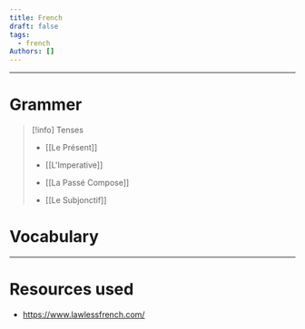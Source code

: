 ```yaml
---
title: French
draft: false
tags:
  - french
Authors: []
---
```

---

# Grammer

>[!info] Tenses
>- [[Le Présent]]
>- [[L'Imperative]]
>
>- [[La Passé Compose]]
>
>- [[Le Subjonctif]]

# Vocabulary




---
# Resources used

- https://www.lawlessfrench.com/
